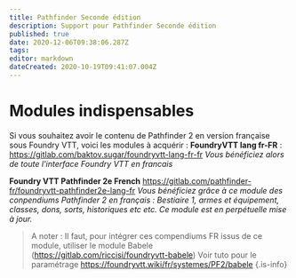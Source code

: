 ```yaml
---
title: Pathfinder Seconde édition
description: Support pour Pathfinder Seconde édition
published: true
date: 2020-12-06T09:38:06.287Z
tags: 
editor: markdown
dateCreated: 2020-10-19T09:41:07.004Z
---
```


# Modules indispensables
Si vous souhaitez avoir le contenu de Pathfinder 2 en version française sous Foundry VTT, voici les modules à acquérir :
**FoundryVTT lang fr-FR** : https://gitlab.com/baktov.sugar/foundryvtt-lang-fr-fr
*Vous bénéficiez alors de toute l'interface Foundry VTT en francais*

**Foundry VTT Pathfinder 2e French** https://gitlab.com/pathfinder-fr/foundryvtt-pathfinder2e-lang-fr 
*Vous bénéficiez grâce à ce module des conpendiums Pathfinder 2 en français : Bestiaire 1, armes et équipement, classes, dons, sorts, historiques etc etc. Ce module est en perpétuelle mise à jour.* 
> A noter : Il faut, pour intégrer ces compendiums FR issus de ce module, utiliser le module Babele (https://gitlab.com/riccisi/foundryvtt-babele) 
Voir tuto pour le paramétrage https://foundryvtt.wiki/fr/systemes/PF2/babele
{.is-info}


